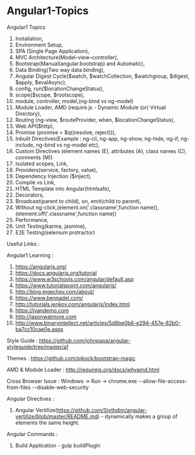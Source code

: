 # Angular1-Topics
Angular1 Topics

1. Installation,
2. Environment Setup,
3. SPA (Single Page Application), 
4. MVC Architecture(Model–view–controller),
5. Bootstrap(Manual(angular.bootstrap) and Automatic),
6. Data Binding(Two way data binding),
7. Angular Digest Cycle($watch, $watchCollection, $watchgroup, $digest, $apply, $evalAsync),
8. config, run($locationChangeStatus),
9. scope($scope, $rootscope),
10. module, controller, model,(ng-bind vs ng-model)
11. Module Loader, AMD (require.js - Dynamic Module (or) Virtual Directory),
12. Routing (ng-view, $routeProvider, when, $locationChangeStatus),
13. Web API($http),
14. Promise (promise = $q((resolve, reject))),
15. Inbuilt Directives(Example : ng-cli, ng-app, ng-show, ng-hide, ng-if, ng-include, ng-bind vs ng-model etc),
16. Custom Directives (element names (E), attributes (A), class names (C), comments (M))
17. Isolated scopes, Link,
18. Providers(service, factory, value),
19. Dependency Injection ($inject),
20. Compile vs Link,
21. HTML Template into Angular(htmlsafe),
22. Decorators,
23. Broadcast(parent to child), on, emit(child to parent),
24. Without ng-click,(element.on('.classname',function name)),(element.off('.classname',function name))
25. Performance,
26. Unit Testing(karma, jasmine),
27. E2E Testing(selenium protractor)

Useful Links :

Angular1 Learning :
1. https://angularjs.org/
2. https://docs.angularjs.org/tutorial
3. https://www.w3schools.com/angular/default.asp
4. https://www.tutorialspoint.com/angularjs/
5. http://blog.mgechev.com/about/
6. https://www.bennadel.com/
7. http://tutorials.jenkov.com/angularjs/index.html
8. https://jvandemo.com
9. http://jasonwatmore.com
10. http://www.binaryintellect.net/articles/5d8be0b6-e294-457e-82b0-ba7cc10cae0e.aspx

Style Guide : https://github.com/johnpapa/angular-styleguide/tree/master/a1

Themes : https://github.com/pikock/bootstrap-magic

AMD & Module Loader : http://requirejs.org/docs/whyamd.html

Cross Browser Issue : Windows -> Run -> chrome.exe --allow-file-access-from-files --disable-web-security

Angular Directives :
 1. Angular Vertilize(https://github.com/Sixthdim/angular-vertilize/blob/master/README.md) - dynamically makes a group of elements the same height.
   
Angular Commands :
1. Build Application - gulp buildPlugin

